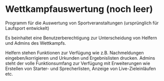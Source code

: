 # Wettkampfauswertung (noch leer)
Programm für die Auswertung von Sportveranstaltungen (ursprünglich für Laufsport entwickelt)

Es beinhaltet eine Benutzerberechtigung zur Unterscheidung von Helfern und Admins des Wettkampfs.

Helfern stehen Funktionen zur Verfügung wie z.B. Nachmeldungen eingeben/korrigieren und Urkunden und Ergebnislisten drucken.
Admins steht der volle Funktionsumfang zur Verfügung mit Erweiterungen wie Erstellen von Starter- und Sprecherlisten, Anzeige von Live-Zieleinläufen etc.
